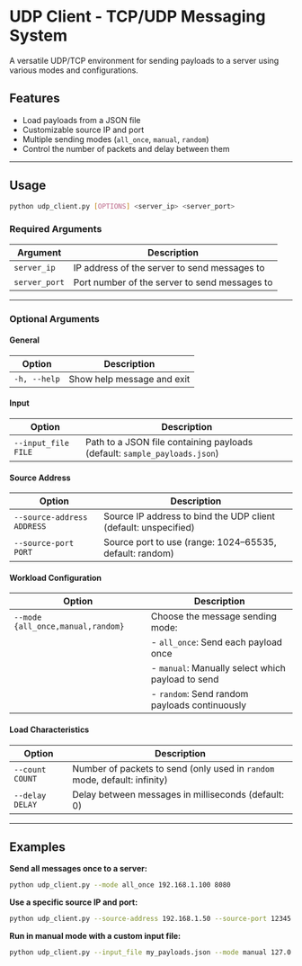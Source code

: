 # UDP Client - TCP/UDP Messaging System

A versatile UDP/TCP environment for sending payloads to a server using various modes and configurations.

## Features

- Load payloads from a JSON file
- Customizable source IP and port
- Multiple sending modes (`all_once`, `manual`, `random`)
- Control the number of packets and delay between them

---

## Usage

```bash
python udp_client.py [OPTIONS] <server_ip> <server_port>
```

### Required Arguments

| Argument       | Description         |
|----------------|---------------------|
| `server_ip`    | IP address of the server to send messages to |
| `server_port`  | Port number of the server to send messages to |

---

### Optional Arguments

#### General
| Option           | Description |
|------------------|-------------|
| `-h, --help`     | Show help message and exit |

#### Input
| Option                  | Description |
|-------------------------|-------------|
| `--input_file FILE`     | Path to a JSON file containing payloads (default: `sample_payloads.json`) |

#### Source Address
| Option                         | Description |
|--------------------------------|-------------|
| `--source-address ADDRESS`     | Source IP address to bind the UDP client (default: unspecified) |
| `--source-port PORT`           | Source port to use (range: 1024–65535, default: random) |

#### Workload Configuration
| Option                       | Description |
|------------------------------|-------------|
| `--mode {all_once,manual,random}` | Choose the message sending mode:  |
|                              | - `all_once`: Send each payload once |
|                              | - `manual`: Manually select which payload to send |
|                              | - `random`: Send random payloads continuously |

#### Load Characteristics
| Option          | Description |
|-----------------|-------------|
| `--count COUNT` | Number of packets to send (only used in `random` mode, default: infinity) |
| `--delay DELAY` | Delay between messages in milliseconds (default: 0) |

---

## Examples

**Send all messages once to a server:**
```bash
python udp_client.py --mode all_once 192.168.1.100 8080
```

**Use a specific source IP and port:**
```bash
python udp_client.py --source-address 192.168.1.50 --source-port 12345 --mode random --count 100 --delay 500 192.168.1.100 8080
```

**Run in manual mode with a custom input file:**
```bash
python udp_client.py --input_file my_payloads.json --mode manual 127.0.0.1 9090
```
